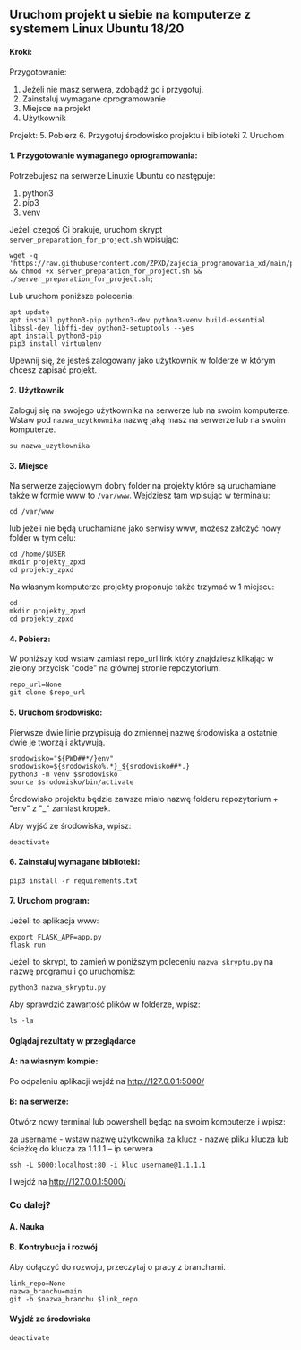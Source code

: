 ## Uruchom projekt u siebie na komputerze z systemem Linux Ubuntu 18/20

#### Kroki:

Przygotowanie:
1. Jeżeli nie masz serwera, zdobądź go i przygotuj.
2. Zainstaluj wymagane oprogramowanie
3. Miejsce na projekt
4. Użytkownik

Projekt:
5. Pobierz
6. Przygotuj środowisko projektu i biblioteki
7. Uruchom

#### 1. Przygotowanie wymaganego oprogramowania:

Potrzebujesz na serwerze Linuxie Ubuntu co następuje: 
1. python3
2. pip3 
3. venv

Jeżeli czegoś Ci brakuje, uruchom skrypt `server_preparation_for_project.sh` wpisując:
```
wget -q 'https://raw.githubusercontent.com/ZPXD/zajecia_programowania_xd/main/przydatne/server_preparation_for_project.sh' && chmod +x server_preparation_for_project.sh && ./server_preparation_for_project.sh;
```
Lub uruchom poniższe polecenia:
```
apt update
apt install python3-pip python3-dev python3-venv build-essential libssl-dev libffi-dev python3-setuptools --yes
apt install python3-pip
pip3 install virtualenv
```

Upewnij się, że jesteś zalogowany jako użytkownik w folderze w którym chcesz zapisać projekt. 

#### 2. Użytkownik

Zaloguj się na swojego użytkownika na serwerze lub na swoim komputerze. Wstaw pod `nazwa_uzytkownika` nazwę jaką masz na serwerze lub na swoim komputerze.
```
su nazwa_uzytkownika
```

#### 3. Miejsce

Na serwerze zajęciowym dobry folder na projekty które są uruchamiane także w formie www to `/var/www`. Wejdziesz tam wpisując w terminalu:
```
cd /var/www
``` 
lub jeżeli nie będą uruchamiane jako serwisy www, możesz założyć nowy folder w tym celu:
```
cd /home/$USER
mkdir projekty_zpxd
cd projekty_zpxd
```

Na własnym komputerze projekty proponuje także trzymać w 1 miejscu:
```
cd
mkdir projekty_zpxd
cd projekty_zpxd
```

#### 4. Pobierz:

W poniższy kod wstaw zamiast repo_url link który znajdziesz klikając w zielony przycisk "code" na głównej stronie repozytorium.
```
repo_url=None
git clone $repo_url
```

#### 5. Uruchom środowisko:

Pierwsze dwie linie przypisują do zmiennej nazwę środowiska a ostatnie dwie je tworzą i aktywują.

```
srodowisko="${PWD##*/}env"
srodowisko=${srodowisko%.*}_${srodowisko##*.}
python3 -m venv $srodowisko
source $srodowisko/bin/activate
```

Środowisko projektu będzie zawsze miało nazwę folderu repozytorium + "env" z "_" zamiast kropek.

Aby wyjść ze środowiska, wpisz:
```
deactivate
```

#### 6. Zainstaluj wymagane biblioteki:
```
pip3 install -r requirements.txt
```

#### 7. Uruchom program:

Jeżeli to aplikacja www:
```
export FLASK_APP=app.py
flask run
```
Jeżeli to skrypt, to zamień w poniższym poleceniu `nazwa_skryptu.py` na nazwę programu i go uruchomisz:
```
python3 nazwa_skryptu.py
```
Aby sprawdzić zawartość plików w folderze, wpisz:
```
ls -la
```

#### Oglądaj rezultaty w przeglądarce

#### A: na własnym kompie:

Po odpaleniu aplikacji wejdź na http://127.0.0.1:5000/

#### B: na serwerze:

Otwórz nowy terminal lub powershell będąc na swoim komputerze i wpisz:

za username -  wstaw nazwę użytkownika
za klucz - nazwę pliku klucza lub ścieżkę do klucza
za 1.1.1.1 – ip serwera
```
ssh -L 5000:localhost:80 -i kluc username@1.1.1.1
```

I wejdź na http://127.0.0.1:5000/

### Co dalej?

#### A. Nauka


#### B. Kontrybucja i rozwój

Aby dołączyć do rozwoju, przeczytaj o pracy z branchami.

```
link_repo=None
nazwa_branchu=main
git -b $nazwa_branchu $link_repo
```



#### Wyjdź ze środowiska
```
deactivate
```
